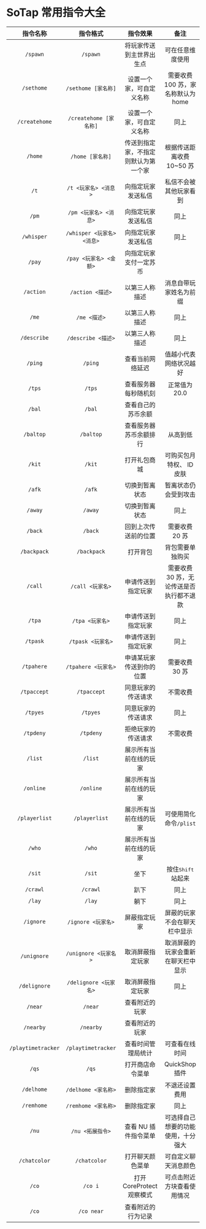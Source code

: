 # 	SoTap 常用指令大全

|      指令名称      |          指令格式          |               指令效果               |                   备注                   |
| :----------------: | :------------------------: | :----------------------------------: | :--------------------------------------: |
|      `/spawn`      |          `/spawn`          |       将玩家传送到主世界出生点       |             可在任意维度使用             |
|     `/sethome`     |    `/sethome [家名称]`     |       设置一个家，可自定义名称       |    需要收费 100 苏，家名称默认为 home    |
|   `/createhome`    |   `/createhome [家名称]`   |       设置一个家，可自定义名称       |                   同上                   |
|      `/home`       |      `/home [家名称]`      | 传送到指定家，不指定则默认为第一个家 |        根据传送距离收费 10~50 苏         |
|        `/t`        |    `/t <玩家名> <消息>`    |          向指定玩家发送私信          |          私信不会被其他玩家看到          |
|       `/pm`        |   `/pm <玩家名> <消息>`    |          向指定玩家发送私信          |                   同上                   |
|     `/whisper`     | `/whisper <玩家名> <消息>` |          向指定玩家发送私信          |                   同上                   |
|       `/pay`       |   `/pay <玩家名> <金额>`   |        向指定玩家支付一定苏币        |                                          |
|     `/action`      |      `/action <描述>`      |            以第三人称描述            |          消息自带玩家姓名为前缀          |
|       `/me`        |        `/me <描述>`        |            以第三人称描述            |                   同上                   |
|    `/describe`     |     `/describe <描述>`     |            以第三人称描述            |                   同上                   |
|      `/ping`       |          `/ping`           |           查看当前网络延迟           |          值越小代表网络状况越好          |
|       `/tps`       |           `/tps`           |         查看服务器每秒随机刻         |              正常值为 20.0               |
|       `/bal`       |           `/bal`           |          查看自己的苏币余额          |                                          |
|     `/baltop`      |         `/baltop`          |        查看服务器苏币余额排行        |                 从高到低                 |
|       `/kit`       |           `/kit`           |             打开礼包商城             |         可购买包月特权、 ID 皮肤         |
|       `/afk`       |           `/afk`           |            切换到暂离状态            |           暂离状态仍会受到攻击           |
|      `/away`       |          `/away`           |            切换到暂离状态            |                   同上                   |
|      `/back`       |          `/back`           |         回到上次传送前的位置         |              需要收费 20 苏              |
|    `/backpack`     |        `/backpack`         |               打开背包               |             背包需要单独购买             |
|      `/call`       |      `/call <玩家名>`      |          申请传送到指定玩家          | 需要收费 30 苏，无论传送是否执行都不退款 |
|       `/tpa`       |      `/tpa <玩家名>`       |          申请传送到指定玩家          |                   同上                   |
|      `/tpask`      |     `/tpask <玩家名>`      |          申请传送到指定玩家          |                   同上                   |
|     `/tpahere`     |    `/tpahere <玩家名>`     |       申请某玩家传送到你的位置       |              需要收费 30 苏              |
|    `/tpaccept`     |        `/tpaccept`         |          同意玩家的传送请求          |                 不需收费                 |
|      `/tpyes`      |          `/tpyes`          |          同意玩家的传送请求          |                   同上                   |
|     `/tpdeny`      |         `/tpdeny`          |          拒绝玩家的传送请求          |                 不需收费                 |
|      `/list`       |          `/list`           |        展示所有当前在线的玩家        |                                          |
|     `/online`      |         `/online`          |        展示所有当前在线的玩家        |                                          |
|   `/playerlist`    |       `/playerlist`        |        展示所有当前在线的玩家        |          可使用简化命令`/plist`          |
|       `/who`       |           `/who`           |        展示所有当前在线的玩家        |                                          |
|       `/sit`       |           `/sit`           |                 坐下                 |        按住<kbd>Shift</kbd>站起来        |
|      `/crawl`      |          `/crawl`          |                 趴下                 |                   同上                   |
|       `/lay`       |           `/lay`           |                 躺下                 |                   同上                   |
|     `/ignore`      |     `/ignore <玩家名>`     |             屏蔽指定玩家             |       屏蔽的玩家不会在聊天栏中显示       |
|    `/unignore`     |    `/unignore <玩家名>`    |           取消屏蔽指定玩家           |    取消屏蔽的玩家会重新在聊天栏中显示    |
|    `/delignore`    |   `/delignore <玩家名>`    |           取消屏蔽指定玩家           |                   同上                   |
|      `/near`       |          `/near`           |            查看附近的玩家            |                                          |
|     `/nearby`      |         `/nearby`          |            查看附近的玩家            |                                          |
| `/playtimetracker` |     `/playtimetracker`     |          查看时间管理局统计          |              可查看在线时间              |
|       `/qs`        |           `/qs`            |           打开商店命令菜单           |              QuickShop 插件              |
|     `/delhome`     |    `/delhome <家名称>`     |              删除指定家              |              不退还设置费用              |
|     `/remhome`     |    `/remhome <家名称>`     |              删除指定家              |                   同上                   |
|       `/nu`        |      `/nu <拓展指令>`      |         查看 NU 插件指令菜单         |    可选择自己想要的功能使用，十分强大    |
|    `/chatcolor`    |        `/chatcolor`        |           打开聊天颜色菜单           |           可自定义聊天消息颜色           |
|       `/co`        |          `/co i`           |      打开 CoreProtect 观察模式       |        可点击附近方块查看使用情况        |
|       `/co`        |         `/co near`         |          查看附近的行为记录          |                                          |
